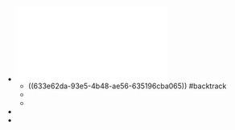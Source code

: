 - ![labuladong的算法秘籍V2.8.pdf](../assets/labuladong的算法秘籍V2.8_1665032880646_0.pdf)
	- ((633e62da-93e5-4b48-ae56-635196cba065)) #backtrack
	-
	-
-
-